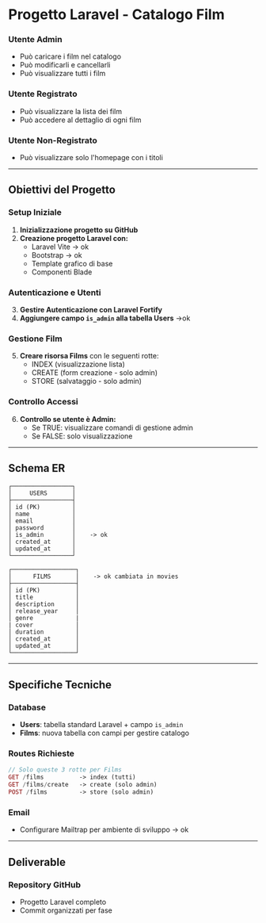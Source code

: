 # Progetto Laravel - Catalogo Film

### Utente Admin
- Può caricare i film nel catalogo
- Può modificarli e cancellarli  
- Può visualizzare tutti i film

### Utente Registrato
- Può visualizzare la lista dei film
- Può accedere al dettaglio di ogni film

###  Utente Non-Registrato
- Può visualizzare solo l'homepage con i titoli

---

## Obiettivi del Progetto

### Setup Iniziale
1. **Inizializzazione progetto su GitHub**
2. **Creazione progetto Laravel con:**
   - Laravel Vite -> ok
   - Bootstrap  -> ok
   - Template grafico di base
   - Componenti Blade

### Autenticazione e Utenti
3. **Gestire Autenticazione con Laravel Fortify**
4. **Aggiungere campo `is_admin` alla tabella Users** ->ok

### Gestione Film
5. **Creare risorsa Films** con le seguenti rotte:
   - INDEX (visualizzazione lista)
   - CREATE (form creazione - solo admin)
   - STORE (salvataggio - solo admin)

### Controllo Accessi
6. **Controllo se utente è Admin:**
   - Se TRUE: visualizzare comandi di gestione admin
   - Se FALSE: solo visualizzazione

---

## Schema ER

```
┌─────────────────┐     
│     USERS       │     
├─────────────────┤     
│ id (PK)         │     
│ name            │     
│ email           │     
│ password        │     
│ is_admin        │    -> ok 
│ created_at      │     
│ updated_at      │     
└─────────────────┘     

┌──────────────────┐
│      FILMS       │    -> ok cambiata in movies
├──────────────────┤
│ id (PK)          │
│ title            │
│ description      │     
│ release_year     │
│ genre            |
| cover            │    
│ duration         │
│ created_at       │
│ updated_at       │
└──────────────────┘
```

---

## Specifiche Tecniche

### Database
- **Users**: tabella standard Laravel + campo `is_admin`
- **Films**: nuova tabella con campi per gestire catalogo

### Routes Richieste
```php
// Solo queste 3 rotte per Films
GET /films          -> index (tutti)
GET /films/create   -> create (solo admin)  
POST /films         -> store (solo admin)
```

### Email
- Configurare Mailtrap per ambiente di sviluppo -> ok

---

##  Deliverable

### Repository GitHub
- Progetto Laravel completo
- Commit organizzati per fase

